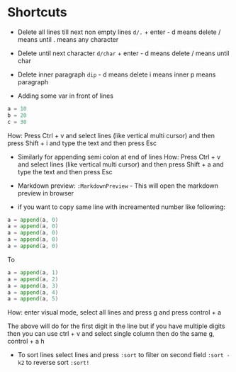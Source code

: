 # Shortcuts

- Delete all lines till next non empty lines
  `d/.` + enter - d means delete / means until . means any character
- Delete until next character
    `d/char` + enter - d means delete / means until char
- Delete inner paragraph
    `dip` - d means delete i means inner p means paragraph

- Adding some var in front of lines
 ```go
 a = 10
 b = 20
 c = 30
 ```
 How: Press Ctrl + v and select lines (like vertical multi cursor) and then press Shift + i and type the text and then press Esc

 - Similarly for appending semi colon at end of lines
 How: Press Ctrl + v and select lines (like vertical multi cursor) and then press Shift + a and type the text and then press Esc

 - Markdown preview: `:MarkdownPreview` - This will open the markdown preview in browser


 - if you want to copy same line with increamented number like following:
 ```go
a = append(a, 0)
a = append(a, 0)
a = append(a, 0)
a = append(a, 0)
a = append(a, 0)
 ```

To 
 ```go
a = append(a, 1)
a = append(a, 2)
a = append(a, 3)
a = append(a, 4)
a = append(a, 5)
 ```

 How: enter visual mode, select all lines and press g and press control + a

 The above will do for the first digit in the line but if you have multiple digits then you can use ctrl + v and select single column then do the same g, control + a
 h


 - To sort lines
 select lines and press `:sort`
 to filter on second field `:sort -k2`
 to reverse sort `:sort!`
